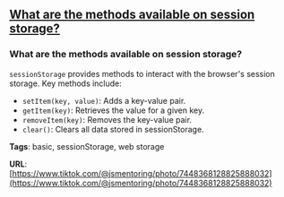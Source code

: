 ## [What are the methods available on session storage?](#what-are-the-methods-available-on-session-storage)

### What are the methods available on session storage?

`sessionStorage` provides methods to interact with the browser's session storage. Key methods include:

- `setItem(key, value)`: Adds a key-value pair.
- `getItem(key)`: Retrieves the value for a given key.
- `removeItem(key)`: Removes the key-value pair.
- `clear()`: Clears all data stored in sessionStorage.

**Tags**: basic, sessionStorage, web storage

**URL**: [https://www.tiktok.com/@jsmentoring/photo/7448368128825888032](https://www.tiktok.com/@jsmentoring/photo/7448368128825888032)
